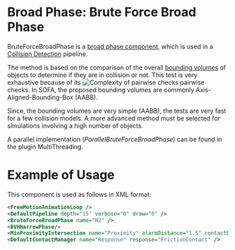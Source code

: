 Broad Phase: Brute Force Broad Phase
====================================

BruteForceBroadPhase is a [broad phase component](10_BroadPhase.md), which is used in a [Collision Detection](https://www.sofa-framework.org/community/doc/main-principles/collision/#collision-detection) pipeline.

The method is based on the comparison of the overall [bounding volumes](https://en.wikipedia.org/wiki/Bounding_volume) of objects to determine if they are in collision or not.
This test is very exhaustive because of its <img class="latex" src="https://latex.codecogs.com/png.latex?n^2/2" title="Complexity of pairwise checks" /> pairwise checks.
In SOFA, the proposed bounding volumes are commonly Axis-Aligned-Bounding-Box (AABB).

Since, the bounding volumes are very simple (AABB), the tests are very fast for a few collision models.
A more advanced method must be selected for simulations involving a high number of objects.

A parallel implementation (_ParallelBruteForceBroadPhase_) can be found in the plugin MultiThreading.

Example of Usage
================

This component is used as follows in XML format:

```xml
<FreeMotionAnimationLoop />
<DefaultPipeline depth="15" verbose="0" draw="0" />
<BruteForceBroadPhase name="N2" />
<BVHNarrowPhase/>
<MinProximityIntersection name="Proximity" alarmDistance="1.5" contactDistance="1" />
<DefaultContactManager name="Response" response="FrictionContact" />
```